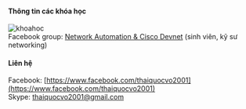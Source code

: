#### Thông tin các khóa học
![khoahoc](https://scontent.fhan2-5.fna.fbcdn.net/v/t1.0-9/132065720_1135071573617891_8160983629105542981_o.jpg?_nc_cat=107&ccb=2&_nc_sid=825194&_nc_ohc=GGXdiJJK2oMAX8vNhdF&_nc_ht=scontent.fhan2-5.fna&oh=5982dac948b9e08edaf9389886748f04&oe=60334A0C)                
Facebook group: [Network Automation & Cisco Devnet](https://www.facebook.com/groups/networkautomation2001/) (sinh viên, kỹ sư networking)

#### Liên hệ
Facebook: [https://www.facebook.com/thaiquocvo2001](https://www.facebook.com/thaiquocvo2001)          
Skype: thaiquocvo2001@gmail.com   
